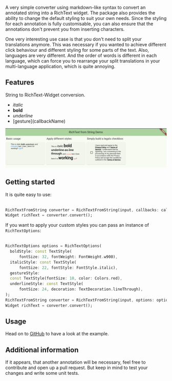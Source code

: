A very simple converter using markdown-like syntax to convert an annotated string into a RichText
widget. The package also provides the ability to change the default styling to suit your own
needs. Since the styling for each annotation is fully customisable, you can also ensure that the
annotations don't prevent you from inserting characters.

One very interesting use case is that you don't need to split your translations anymore. This was
necessary if you wanted to achieve different click behaviour and different styling for some parts of
the text. Also, languages are very different. And the order of words is different in each language,
which can force you to rearrange your split translations in your multi-language application, which
is quite annoying.

## Features

String to RichText-Widget conversion.

- *italic*
- **bold**
- _underline_
- \[gesture\]\(callbackName\)

![Shows a preview of the functionality that is available.](preview.png "Package Preview Image")

## Getting started

It is quite easy to use:

```dart

RichTextFromString converter = RichTextFromString(input, callbacks: callbacks);
Widget richText = converter.convert();
```

If you want to apply your custom styles you can pass an instance of `RichTextOptions`:

```dart

RichTextOptions options = RichTextOptions(
  boldStyle: const TextStyle(
      fontSize: 32, fontWeight: FontWeight.w900),
  italicStyle: const TextStyle(
      fontSize: 22, fontStyle: FontStyle.italic),
  gestureStyle:
  const TextStyle(fontSize: 10, color: Colors.red),
  underlineStyle: const TextStyle(
      fontSize: 24, decoration: TextDecoration.lineThrough),
);
RichTextFromString converter = RichTextFromString(input, options: options, callbacks: callbacks);
Widget richText = converter.convert();
```

## Usage

Head on to [GitHub](https://github.com/devgpcodelabs/richtext_from_string) to have a look at the example.

## Additional information

If it appears, that another annotation will be necessary, feel free to contribute and open up
a pull request. But keep in mind to test your changes and write some unit tests.